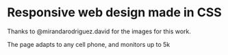 # Responsive web design made in CSS

Thanks to @mirandarodriguez.david for the images for this work.

The page adapts to any cell phone, and monitors up to 5k
